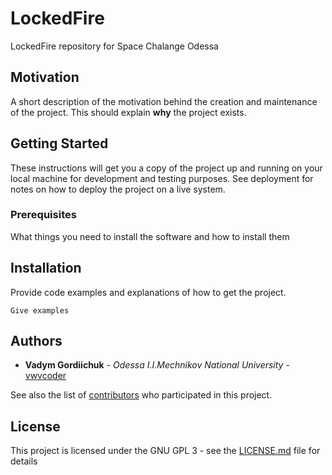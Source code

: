 # LockedFire
LockedFire repository for Space Chalange Odessa

## Motivation

A short description of the motivation behind the creation and maintenance of the project. This should explain **why** the project exists.

## Getting Started

These instructions will get you a copy of the project up and running on your local machine for development and testing purposes. See deployment for notes on how to deploy the project on a live system.

### Prerequisites

What things you need to install the software and how to install them


## Installation

Provide code examples and explanations of how to get the project.

```
Give examples
```

## Authors

* **Vadym Gordiichuk** - *Odessa I.I.Mechnikov National University* - [vwvcoder](https://github.com/vwvcoder)

See also the list of [contributors](https://github.com/asantonenko/LockedFire/contributors) who participated in this project.

## License

This project is licensed under the GNU GPL 3 - see the [LICENSE.md](LICENSE.md) file for details
